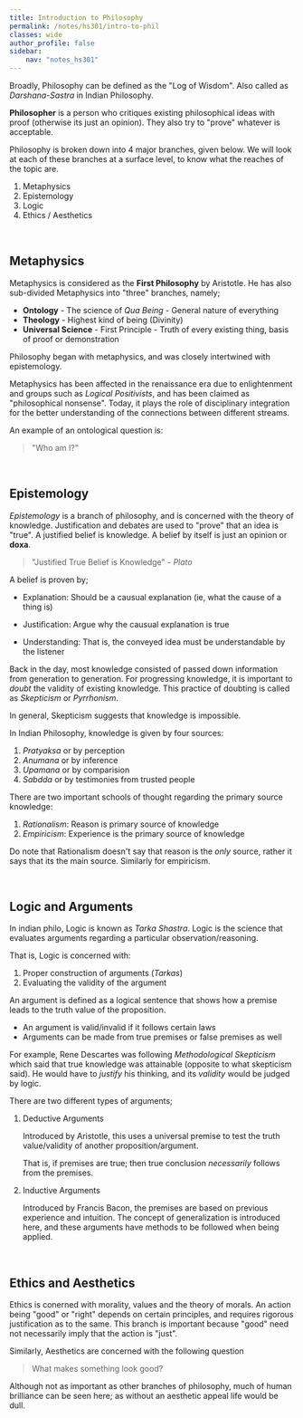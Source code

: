```yaml
---
title: Introduction to Philosophy
permalink: /notes/hs301/intro-to-phil
classes: wide
author_profile: false
sidebar:
    nav: "notes_hs301"
---
```


Broadly, Philosophy can be defined as the "Log of Wisdom". Also called as *Darshana-Sastra* in Indian Philosophy.

**Philosopher** is a person who critiques existing philosophical ideas with proof (otherwise its just an opinion). They also try to "prove" whatever is acceptable.

Philosophy is  broken down into 4 major branches, given below. We will look at each of these branches at a surface level, to know what the reaches of the topic are.

1. Metaphysics
2. Epistemology
3. Logic
4. Ethics / Aesthetics


&nbsp; 

## Metaphysics 

Metaphysics is considered as the **First Philosophy** by Aristotle. He has also sub-divided Metaphysics into "three" branches, namely;

- **Ontology** - The science of *Qua Being* - General nature of everything
- **Theology** - Highest kind of being (Divinity)
- **Universal Science** - First Principle - Truth of every existing thing, basis of proof or demonstration

Philosophy began with metaphysics, and was closely intertwined with epistemology. 

Metaphysics has been affected in the renaissance era due to enlightenment and groups such as *Logical Positivists*, and has been claimed as "philosophical nonsense". Today, it plays the role of disciplinary integration for the better understanding of the connections between different streams.

An example of an ontological question is:

> "Who am I?"



&nbsp; 

## Epistemology

*Epistemology* is a branch of philosophy, and is concerned with the theory of knowledge. Justification and debates are used to "prove" that an idea is "true". A justified belief is knowledge. A belief by itself is just an opinion or **doxa**.

> "Justified True Belief is Knowledge" - *Plato*

A belief is proven by;

- Explanation: Should be a causual explanation (ie, what the cause of a thing is)

- Justification: Argue why the causual explanation is true

- Understanding: That is, the conveyed idea must be understandable by the listener

Back in the day, most knowledge consisted of passed down information from generation to generation. For progressing knowledge, it is important to *doubt* the validity of existing knowledge. This practice of doubting is called as *Skepticism* or *Pyrrhonism*.

In general, Skepticism suggests that knowledge is impossible.

In Indian Philosophy, knowledge is given by four sources:

1. *Pratyaksa* or by perception
2. *Anumana* or by inference
3. *Upamana* or by comparision
4. *Sabdda* or by testimonies from trusted people


There are two important schools of thought regarding the primary source knowledge:

1. *Rationalism*: Reason is primary source of knowledge
2. *Empiricism*: Experience is the primary source of knowledge

Do note that Rationalism doesn't say that reason is the *only* source, rather it says that its the main source. Similarly for empiricism.



&nbsp; 


## Logic and Arguments

In indian philo, Logic is known as *Tarka Shastra*. Logic is the science that evaluates arguments regarding a particular observation/reasoning.

That is, Logic is concerned with:

1. Proper construction of arguments (*Tarkas*)
2. Evaluating the validity of the argument


An argument is defined as a logical sentence that shows how a premise leads to the truth value of the proposition.

- An argument is valid/invalid if it follows certain laws
- Arguments can be made from true premises or false premises as well

For example, Rene Descartes was following *Methodological Skepticism* which said that true knowledge was attainable (opposite to what skepticism said). He would have to *justify* his thinking, and its *validity* would be judged by logic.


There are two different types of arguments;

1. Deductive Arguments

    Introduced by Aristotle, this uses a universal premise to test the truth value/validity of another proposition/argument.

    That is, if premises are true; then true conclusion *necessarily* follows from the premises.

2. Inductive Arguments

    Introduced by Francis Bacon, the premises are based on previous experience and intuition. The concept of generalization is introduced here, and these arguments have methods to be followed when being applied.


&nbsp; 


## Ethics and Aesthetics

Ethics is conerned with morality, values and the theory of morals. An action being "good" or "right" depends on certain principles, and requires rigorous justification as to the same. This branch is important because "good" need not necessarily imply that the action is "just".

Similarly, Aesthetics are concerned with the following question

> What makes something look good?

Although not as important as other branches of philosophy, much of human brilliance can be seen here; as without an aesthetic appeal life would be dull.
